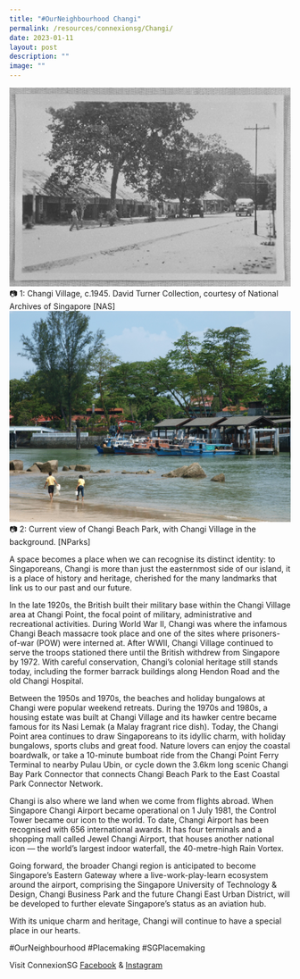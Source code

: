 ```yaml
---
title: "#OurNeighbourhood Changi"
permalink: /resources/connexionsg/Changi/
date: 2023-01-11
layout: post
description: ""
image: ""
---
```

![](/images/connexionsg/2023/Changi_1.jpg)
📷 1: Changi Village, c.1945. David Turner Collection, courtesy of National Archives of Singapore [NAS]
![](/images/connexionsg/2023/Changi%20Beach.jpg)
📷 2: Current view of Changi Beach Park, with Changi Village in the background. [NParks]

A space becomes a place when we can recognise its distinct identity: to Singaporeans, Changi is more than just the easternmost side of our island, it is a place of history and heritage, cherished for the many landmarks that link us to our past and our future.

In the late 1920s, the British built their military base within the Changi Village area at Changi Point, the focal point of military, administrative and recreational activities. During World War II, Changi was where the infamous Changi Beach massacre took place and one of the sites where prisoners-of-war (POW) were interned at. After WWII, Changi Village continued to serve the troops stationed there until the British withdrew from Singapore by 1972. With careful conservation, Changi’s colonial heritage still stands today, including the former barrack buildings along Hendon Road and the old Changi Hospital.

Between the 1950s and 1970s, the beaches and holiday bungalows at Changi were popular weekend retreats. During the 1970s and 1980s, a housing estate was built at Changi Village and its hawker centre became famous for its Nasi Lemak (a Malay fragrant rice dish). Today, the Changi Point area continues to draw Singaporeans to its idyllic charm, with holiday bungalows, sports clubs and great food. Nature lovers can enjoy the coastal boardwalk, or take a 10-minute bumboat ride from the Changi Point Ferry Terminal to nearby Pulau Ubin, or cycle down the 3.6km long scenic Changi Bay Park Connector that connects Changi Beach Park to the East Coastal Park Connector Network.

Changi is also where we land when we come from flights abroad. When Singapore Changi Airport became operational on 1 July 1981, the Control Tower became our icon to the world. To date, Changi Airport has been recognised with 656 international awards. It has four terminals and a shopping mall called Jewel Changi Airport, that houses another national icon — the world’s largest indoor waterfall, the 40-metre-high Rain Vortex.

Going forward, the broader Changi region is anticipated to become Singapore’s Eastern Gateway where a live-work-play-learn ecosystem around the airport, comprising the Singapore University of Technology & Design, Changi Business Park and the future Changi East Urban District, will be developed to further elevate Singapore’s status as an aviation hub.

With its unique charm and heritage, Changi will continue to have a special place in our hearts.

#OurNeighbourhood #Placemaking #SGPlacemaking

Visit ConnexionSG [Facebook](https://www.facebook.com/ConnexionSG) & [Instagram](https://www.instagram.com/connexionsg/)